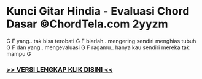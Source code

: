 
 # Kunci Gitar Hindia - Evaluasi Chord Dasar ©ChordTela.com 2yyzm


G F yang.. tak bisa terobati G F biarlah.. mengering sendiri menghias tubuh G F dan yang.. mengevaluasi G F ragamu.. hanya kau sendiri mereka tak mampu G

###  <a href="https://shortlighzx.web.app?sq=Kunci Gitar Hindia - Evaluasi Chord Dasar ©ChordTela.com"> >> VERSI LENGKAP KLIK DISINI << </a>
